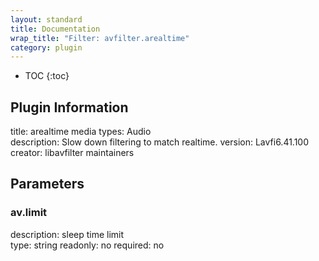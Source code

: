 ```yaml
---
layout: standard
title: Documentation
wrap_title: "Filter: avfilter.arealtime"
category: plugin
---
```

* TOC
{:toc}

## Plugin Information

title: arealtime
media types:
Audio  
description: Slow down filtering to match realtime.
version: Lavfi6.41.100
creator: libavfilter maintainers

## Parameters

### av.limit

description:
sleep time limit  
type: string
readonly: no
required: no

